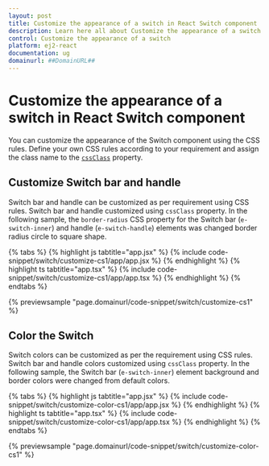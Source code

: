 ```yaml
---
layout: post
title: Customize the appearance of a switch in React Switch component | Syncfusion
description: Learn here all about Customize the appearance of a switch in Syncfusion React Switch component of Syncfusion Essential JS 2 and more.
control: Customize the appearance of a switch 
platform: ej2-react
documentation: ug
domainurl: ##DomainURL##
---
```


# Customize the appearance of a switch in React Switch component

You can customize the appearance of the Switch component using the CSS rules. Define your own CSS rules according to your requirement and assign the class name to the [`cssClass`](https://ej2.syncfusion.com/react/documentation/api/switch#cssClass) property.

## Customize Switch bar and handle

Switch bar and handle can be customized as per requirement using CSS rules. Switch bar and handle customized using `cssClass` property. In the following sample, the `border-radius` CSS property for the Switch bar (`e-switch-inner`) and handle (`e-switch-handle`) elements was changed border radius circle to square shape.

{% tabs %}
{% highlight js tabtitle="app.jsx" %}
{% include code-snippet/switch/customize-cs1/app/app.jsx %}
{% endhighlight %}
{% highlight ts tabtitle="app.tsx" %}
{% include code-snippet/switch/customize-cs1/app/app.tsx %}
{% endhighlight %}
{% endtabs %}

 {% previewsample "page.domainurl/code-snippet/switch/customize-cs1" %}

## Color the Switch

Switch colors can be customized as per the requirement using CSS rules. Switch bar and handle colors customized using `cssClass` property. In the following sample, the Switch bar (`e-switch-inner`) element background and border colors were changed from default colors.

{% tabs %}
{% highlight js tabtitle="app.jsx" %}
{% include code-snippet/switch/customize-color-cs1/app/app.jsx %}
{% endhighlight %}
{% highlight ts tabtitle="app.tsx" %}
{% include code-snippet/switch/customize-color-cs1/app/app.tsx %}
{% endhighlight %}
{% endtabs %}

 {% previewsample "page.domainurl/code-snippet/switch/customize-color-cs1" %}